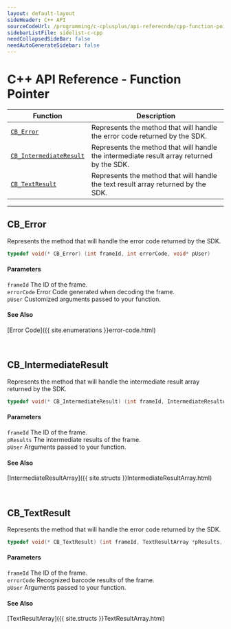 ```yaml
---
layout: default-layout
sideHeader: C++ API
sourceCodeUrl: /programming/c-cplusplus/api-referecnde/cpp-function-pointer.md
sidebarListFile: sidelist-c-cpp
needCollapsedSideBar: false
needAutoGenerateSidebar: false
---
```



# C++ API Reference - Function Pointer

  | Function | Description |
  |----------|-------------|
  | [`CB_Error`](#cb_error) | Represents the method that will handle the error code returned by the SDK. |
  | [`CB_IntermediateResult`](#cb_intermediateresult) | Represents the method that will handle the intermediate result array returned by the SDK. |
  | [`CB_TextResult`](#cb_textresult) | Represents the method that will handle the text result array returned by the SDK. | 
  
---
 




## CB_Error
Represents the method that will handle the error code returned by the SDK.

```c
typedef void(* CB_Error) (int frameId, int errorCode, void* pUser)
```   
   
#### Parameters
`frameId` 	The ID of the frame.    
`errorCode` Error Code generated when decoding the frame.    
`pUser` Customized arguments passed to your function.   

#### See Also
[Error Code]({{ site.enumerations }}error-code.html)

&nbsp;





## CB_IntermediateResult
Represents the method that will handle the intermediate result array returned by the SDK.

```c
typedef void(* CB_IntermediateResult) (int frameId, IntermediateResultArray* pResults, void* pUser)
```   
   
#### Parameters
`frameId` 	The ID of the frame.  
`pResults` The intermediate results of the frame.   
`pUser` Arguments passed to your function.   

#### See Also
[IntermediateResultArray]({{ site.structs }}IntermediateResultArray.html)

&nbsp;





## CB_TextResult
Represents the method that will handle the error code returned by the SDK.

```c
typedef void(* CB_TextResult) (int frameId, TextResultArray *pResults, void *pUser)
```   
   
#### Parameters
`frameId` 	The ID of the frame.  
`errorCode` Recognized barcode results of the frame.   
`pUser` Arguments passed to your function.

#### See Also
[TextResultArray]({{ site.structs }}TextResultArray.html)

&nbsp;


